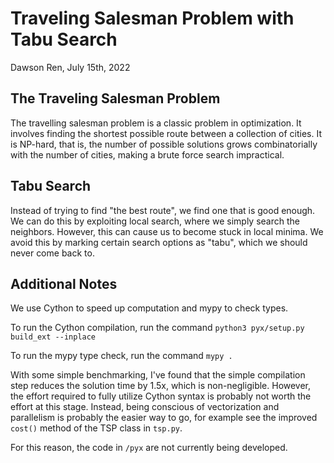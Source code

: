 # Traveling Salesman Problem with Tabu Search

Dawson Ren, July 15th, 2022

## The Traveling Salesman Problem
The travelling salesman problem is a classic problem in optimization. It involves finding the shortest possible route between a collection of cities. It is NP-hard, that is, the number of possible solutions grows combinatorially with the number of cities, making a brute force search impractical.

## Tabu Search
Instead of trying to find "the best route", we find one that is good enough. We can do this by exploiting local search, where we simply search the neighbors. However, this can cause us to become stuck in local minima. We avoid this by marking certain search options as "tabu", which we should never come back to.

## Additional Notes
We use Cython to speed up computation and mypy to check types.

To run the Cython compilation, run the command `python3 pyx/setup.py build_ext --inplace`

To run the mypy type check, run the command `mypy .`

With some simple benchmarking, I've found that the simple compilation step reduces the solution time by 1.5x, which is non-negligible. However, the effort required to fully utilize Cython syntax is probably not worth the effort at this stage. Instead, being conscious of vectorization and parallelism is probably the easier way to go, for example see the improved `cost()` method of the TSP class in `tsp.py`.

For this reason, the code in `/pyx` are not currently being developed.